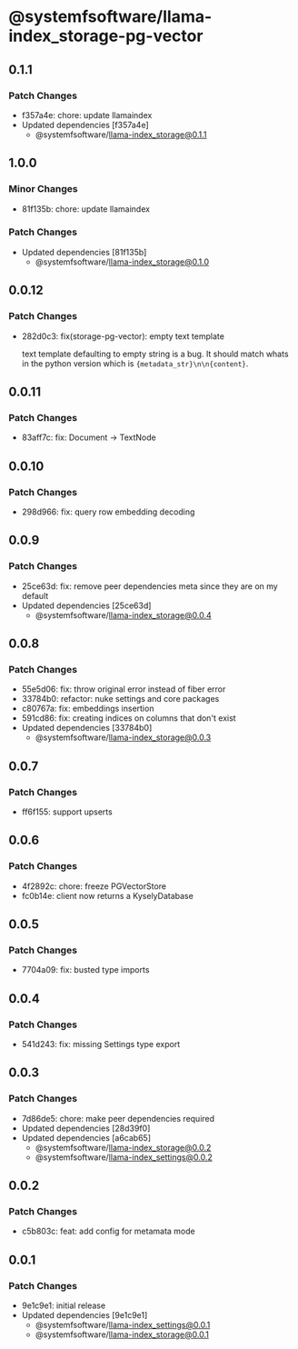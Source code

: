 # @systemfsoftware/llama-index_storage-pg-vector

## 0.1.1

### Patch Changes

- f357a4e: chore: update llamaindex
- Updated dependencies [f357a4e]
  - @systemfsoftware/llama-index_storage@0.1.1

## 1.0.0

### Minor Changes

- 81f135b: chore: update llamaindex

### Patch Changes

- Updated dependencies [81f135b]
  - @systemfsoftware/llama-index_storage@0.1.0

## 0.0.12

### Patch Changes

- 282d0c3: fix(storage-pg-vector): empty text template

  text template defaulting to empty string is a bug. It should match whats in the python version which is `{metadata_str}\n\n{content}`.

## 0.0.11

### Patch Changes

- 83aff7c: fix: Document -> TextNode

## 0.0.10

### Patch Changes

- 298d966: fix: query row embedding decoding

## 0.0.9

### Patch Changes

- 25ce63d: fix: remove peer dependencies meta since they are on my default
- Updated dependencies [25ce63d]
  - @systemfsoftware/llama-index_storage@0.0.4

## 0.0.8

### Patch Changes

- 55e5d06: fix: throw original error instead of fiber error
- 33784b0: refactor: nuke settings and core packages
- c80767a: fix: embeddings insertion
- 591cd86: fix: creating indices on columns that don't exist
- Updated dependencies [33784b0]
  - @systemfsoftware/llama-index_storage@0.0.3

## 0.0.7

### Patch Changes

- ff6f155: support upserts

## 0.0.6

### Patch Changes

- 4f2892c: chore: freeze PGVectorStore
- fc0b14e: client now returns a KyselyDatabase

## 0.0.5

### Patch Changes

- 7704a09: fix: busted type imports

## 0.0.4

### Patch Changes

- 541d243: fix: missing Settings type export

## 0.0.3

### Patch Changes

- 7d86de5: chore: make peer dependencies required
- Updated dependencies [28d39f0]
- Updated dependencies [a6cab65]
  - @systemfsoftware/llama-index_storage@0.0.2
  - @systemfsoftware/llama-index_settings@0.0.2

## 0.0.2

### Patch Changes

- c5b803c: feat: add config for metamata mode

## 0.0.1

### Patch Changes

- 9e1c9e1: initial release
- Updated dependencies [9e1c9e1]
  - @systemfsoftware/llama-index_settings@0.0.1
  - @systemfsoftware/llama-index_storage@0.0.1
